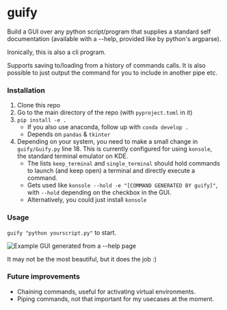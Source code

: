 # guify

Build a GUI over any python script/program that supplies a standard self documentation (available with a --help, provided like by python's argparse).

Ironically, this is also a cli program.

Supports saving to/loading from a history of commands calls. It is also possible to just output the command for you to include in another pipe etc.

### Installation
1. Clone this repo
2. Go to the main directory of the repo (with `pyproject.toml` in it)
3. `pip install -e .`
    - If you also use anaconda, follow up with `conda develop .`
    - Depends on `pandas` & `tkinter`
4. Depending on your system, you need to make a small change in `guify/Guify.py` line 18. This is currently configured for using `konsole`, the standard terminal emulator on KDE.
    - The lists `keep_terminal` and `single_terminal` should hold commands to launch (and keep open) a terminal and directly execute a command.
    - Gets used like `konsole --hold -e "[COMMAND GENERATED BY guify]"`, with `--hold` depending on the checkbox in the GUI.
    - Alternatively, you could just install `konsole`

### Usage
`guify "python yourscript.py"` to start.

![Example GUI generated from a --help page](https://github.com/ma4096/guify/blob/main/doc/example.jpg?raw=true)

It may not be the most beautiful, but it does the job :)

### Future improvements
- Chaining commands, useful for activating virtual environments.
- Piping commands, not that important for my usecases at the moment.